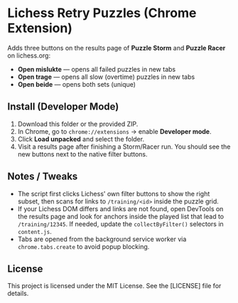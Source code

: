 # Lichess Retry Puzzles (Chrome Extension)

Adds three buttons on the results page of **Puzzle Storm** and **Puzzle Racer** on lichess.org:

- **Open mislukte** — opens all failed puzzles in new tabs
- **Open trage** — opens all slow (overtime) puzzles in new tabs
- **Open beide** — opens both sets (unique)

## Install (Developer Mode)

1. Download this folder or the provided ZIP.
2. In Chrome, go to `chrome://extensions` → enable **Developer mode**.
3. Click **Load unpacked** and select the folder.
4. Visit a results page after finishing a Storm/Racer run. You should see the new buttons next to the native filter buttons.

## Notes / Tweaks

- The script first clicks Lichess' own filter buttons to show the right subset, then scans for links to `/training/<id>` inside the puzzle grid.
- If your Lichess DOM differs and links are not found, open DevTools on the results page and look for anchors inside the played list that lead to `/training/12345`. If needed, update the `collectByFilter()` selectors in `content.js`.
- Tabs are opened from the background service worker via `chrome.tabs.create` to avoid popup blocking.

## License

This project is licensed under the MIT License. See the [LICENSE] file for details.
